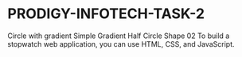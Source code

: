 # PRODIGY-INFOTECH-TASK-2
Circle with gradient Simple Gradient Half Circle Shape 02  To build a stopwatch web application, you can use HTML, CSS, and JavaScript.
